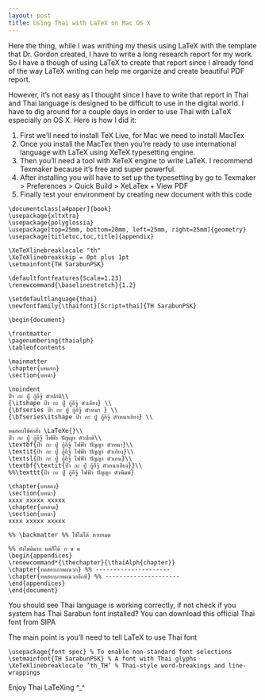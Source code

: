 ```yaml
---
layout: post
title: Using Thai with LaTeX on Mac OS X
---
```


Here the thing, while I was writhing my thesis using LaTeX with the template that Dr. Gordon created, I have to write a long research report for my work.
So I have a though of using LaTeX to create that report since I already fond of the way LaTeX writing can help me organize and create beautiful PDF report.

However, it’s not easy as I thought since I have to write that report in Thai and Thai language is designed to be difficult to use in the digital world. I have to dig around for a couple days in order to use Thai with LaTeX especially on OS X.
Here is how I did it:

1. First we’ll need to install TeX Live, for Mac we need to install MacTex
2. Once you install the MacTex then you’re ready to use international language with LaTeX using XeTeX typesetting engine.
3. Then you’ll need a tool with XeTeX engine to write LaTeX. I recommend Texmaker because it’s free and super powerful.
4. After installing you will have to set up the typesetting by go to Texmaker > Preferences > Quick Build > XeLaTex + View PDF
5. Finally test your environment by creating new document with this code
```
\documentclass[a4paper]{book}
\usepackage{xltxtra}
\usepackage{polyglossia}
\usepackage[top=25mm, bottom=20mm, left=25mm, right=25mm]{geometry}
\usepackage[titletoc,toc,title]{appendix}

\XeTeXlinebreaklocale "th"
\XeTeXlinebreakskip = 0pt plus 1pt
\setmainfont{TH SarabunPSK}

\defaultfontfeatures{Scale=1.23}
\renewcommand{\baselinestretch}{1.2}

\setdefaultlanguage{thai}
\newfontfamily{\thaifont}[Script=thai]{TH SarabunPSK}

\begin{document}

\frontmatter
\pagenumbering{thaialph}
\tableofcontents

\mainmatter
\chapter{บทแรก}
\section{บทนำ}

\noindent
ป้า กะ ปู่ กู้อีจู้ ตัวปกติ\\
{\itshape ป้า กะ ปู่ กู้อีจู้ ตัวเอียง} \\
{\bfseries ป้า กะ ปู่ กู้อีจู้ ตัวหนา } \\
{\bfseries\itshape ป้า กะ ปู่ กู้อีจู้ ตัวหนาเอียง} \\

ทดสอบใช้คำสั่ง \LaTeXe{}\\
ป้า กะ ปู่ กู้อีจู้ ไฟฟ้า ปัญญา ตัวปกติ\\
\textbf{ป้า กะ ปู่ กู้อีจู้ ไฟฟ้า ปัญญา ตัวหนา}\\
\textit{ป้า กะ ปู่ กู้อีจู้ ไฟฟ้า ปัญญา ตัวเอียง}\\
\textsl{ป้า กะ ปู่ กู้อีจู้ ไฟฟ้า ปัญญา ตัวเอน}\\
\textbf{\textit{ป้า กะ ปู่ กู้อีจู้ ตัวหนาเอียง}}\\
%%\texttt{ป้า กะ ปู่ กู้อีจู้ ไฟฟ้า ปัญญา ตัวพิมพ์}

\chapter{บทสอง}
\section{บทนำ}
xxxx xxxxx xxxxx
\chapter{บทสาม}
\section{บทนำ}
xxxx xxxxx xxxxx

%% \backmatter %% ใช้ไม่ได้ หายหมด

%% ยังไม่ดีมาก แต่ก็ได้ ก ข ค
\begin{appendices}
\renewcommand*{\thechapter}{\thaiAlph{chapter}}
\chapter{ทดสอบภาคผนวก} %% ---------------------
\chapter{ทดสอบภาคผนวกอีกที} %% ---------------------
\end{appendices}
\end{document}
```
You should see Thai language is working correctly, if not check if you system has Thai Sarabun font installed? You can download this official Thai font from SIPA

The main point is you’ll need to tell LaTeX to use Thai font
```
\usepackage{font spec} % To enable non-standard font selections
\setmainfont{TH SarabunPSK} % A font with Thai glyphs
\XeTeXlinebreaklocale ’th_TH’ % Thai-style word-breakings and line-wrappings
```
Enjoy Thai LaTeXing ^_^
